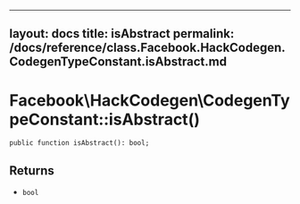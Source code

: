 
***

layout: docs
title: isAbstract
permalink: /docs/reference/class.Facebook.HackCodegen.CodegenTypeConstant.isAbstract.md
---







# Facebook\\HackCodegen\\CodegenTypeConstant::isAbstract()




``` Hack
public function isAbstract(): bool;
```




## Returns




+ ` bool `